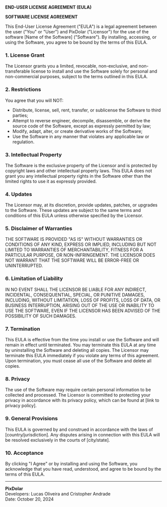 **END-USER LICENSE AGREEMENT (EULA)**

**SOFTWARE LICENSE AGREEMENT**

This End-User License Agreement ("EULA") is a legal agreement between the user ("You" or "User") and PixDolar ("Licensor") for the use of the software [Name of the Software] ("Software"). By installing, accessing, or using the Software, you agree to be bound by the terms of this EULA.

### 1. License Grant
The Licensor grants you a limited, revocable, non-exclusive, and non-transferable license to install and use the Software solely for personal and non-commercial purposes, subject to the terms outlined in this EULA.

### 2. Restrictions
You agree that you will NOT:
- Distribute, license, sell, rent, transfer, or sublicense the Software to third parties;
- Attempt to reverse engineer, decompile, disassemble, or derive the source code of the Software, except as expressly permitted by law;
- Modify, adapt, alter, or create derivative works of the Software;
- Use the Software in any manner that violates any applicable law or regulation.

### 3. Intellectual Property
The Software is the exclusive property of the Licensor and is protected by copyright laws and other intellectual property laws. This EULA does not grant you any intellectual property rights in the Software other than the limited rights to use it as expressly provided.

### 4. Updates
The Licensor may, at its discretion, provide updates, patches, or upgrades to the Software. These updates are subject to the same terms and conditions of this EULA unless otherwise specified by the Licensor.

### 5. Disclaimer of Warranties
THE SOFTWARE IS PROVIDED "AS IS" WITHOUT WARRANTIES OR CONDITIONS OF ANY KIND, EXPRESS OR IMPLIED, INCLUDING BUT NOT LIMITED TO WARRANTIES OF MERCHANTABILITY, FITNESS FOR A PARTICULAR PURPOSE, OR NON-INFRINGEMENT. THE LICENSOR DOES NOT WARRANT THAT THE SOFTWARE WILL BE ERROR-FREE OR UNINTERRUPTED.

### 6. Limitation of Liability
IN NO EVENT SHALL THE LICENSOR BE LIABLE FOR ANY INDIRECT, INCIDENTAL, CONSEQUENTIAL, SPECIAL, OR PUNITIVE DAMAGES, INCLUDING, WITHOUT LIMITATION, LOSS OF PROFITS, LOSS OF DATA, OR BUSINESS INTERRUPTION, ARISING OUT OF THE USE OR INABILITY TO USE THE SOFTWARE, EVEN IF THE LICENSOR HAS BEEN ADVISED OF THE POSSIBILITY OF SUCH DAMAGES.

### 7. Termination
This EULA is effective from the time you install or use the Software and will remain in effect until terminated. You may terminate this EULA at any time by uninstalling the Software and deleting all copies. The Licensor may terminate this EULA immediately if you violate any terms of this agreement. Upon termination, you must cease all use of the Software and delete all copies.

### 8. Privacy
The use of the Software may require certain personal information to be collected and processed. The Licensor is committed to protecting your privacy in accordance with its privacy policy, which can be found at [link to privacy policy].

### 9. General Provisions
This EULA is governed by and construed in accordance with the laws of [country/jurisdiction]. Any disputes arising in connection with this EULA will be resolved exclusively in the courts of [city/state].

### 10. Acceptance
By clicking "I Agree" or by installing and using the Software, you acknowledge that you have read, understood, and agree to be bound by the terms of this EULA.

---

**PixDolar**  
Developers: Lucas Oliveira and Cristopher Andrade  
Date: October 20, 2024
